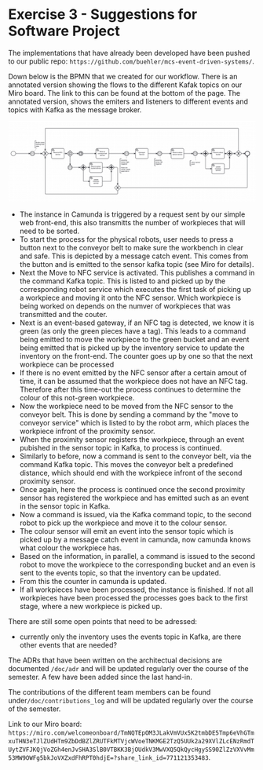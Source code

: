 # Exercise 3 - Suggestions for Software Project

The implementations that have already been developed have been pushed to our public repo: `https://github.com/buehler/mcs-event-driven-systems/`. 

Down below is the BPMN that we created for our workflow. There is an annotated version showing the flows to the different Kafak topics on our Miro board. The link to this can be found at the bottom of the page. The annotated version, shows the emiters and listeners to different events and topics with Kafka as the message broker.

![image.png](assets/image.png)

* The instance in Camunda is triggered by a request sent by our simple web front-end, this also transmitts the number of workpieces that will need to be sorted.
* To start the process for the physical robots, user needs to press a button next to the conveyor belt to make sure the workbench in clear and safe. This is depicted by a message catch event. This comes from the button and is emitted to the sensor kafka topic (see Miro for details).
* Next the Move to NFC service is activated. This publishes a command in the command Kafka topic. This is listed to and picked up by the corresponding robot service which executes the first task of picking up a workpiece and moving it onto the NFC sensor. Which workpiece is being worked on depends on the numver of workpieces that was transmitted and the couter.
* Next is an event-based gateway, if an NFC tag is detected, we know it is green (as only the green pieces have a tag). This leads to a command being emitted to move the workpiece to the green bucket and an event being emitted that is picked up by the inventory service to update the inventory on the front-end. The counter goes up by one so that the next workpiece can be processed
* If there is no event emitted by the NFC sensor after a certain amout of time, it can be assumed that the workpiece does not have an NFC tag. Therefore after this time-out the process continues to determine the colour of this not-green workpiece.
* Now the workpiece need to be moved from the NFC sensor to the conveyor belt. This is done by sending a command by the "move to conveyor service" which is listed to by the robot arm, which places the workpiece infront of the proximity sensor.
* When the proximity sensor registers the workpiece, through an event pubished in the sensor topic in Kafka, to process is continued.
* Similarly to before, now a command is sent to the conveyor belt, via the command Kafka topic. This moves the conveyor belt a predefined distance, which should end with the workpiece infront of the second proximity sensor.
* Once again, here the process is continued once the second proximity sensor has registered the workpiece and has emitted such as an event in the sensor topic in Kafka.
* Now a command is issued, via the Kafka command topic, to the second robot to pick up the workpiece and move it to the colour sensor.
* The colour sensor will emit an event into the sensor topic which is picked up by a message catch event in camunda, now camunda knows what colour the workpiece has.
* Based on the information, in parallel, a command is issued to the second robot to move the workpiece to the corresponding bucket and an even is sent to the events topic, so that the inventory can be updated.
* From this the counter in camunda is updated.
* If all workpieces have been processed, the instance is finished. If not all workpieces have been processed the processes goes back to the first stage, where a new workpiece is picked up.


There are still some open points that need to be adressed:

* currently only the inventory uses the events topic in Kafka, are there other events that are needed?


The ADRs that have been written on the architectual decisions are documented `/doc/adr` and will be updated regularly over the course of the semester. A few have been added since the last hand-in.

The contributions of the different team members can be found under`/doc/contributions_log` and will be updated regularly over the course of the semester.

Link to our Miro board: `https://miro.com/welcomeonboard/TmNQTEpOM3JLakVmVUx5K2tmbDE5Tmp6eVhGTmxuTHN3eTJlZUdHTm9ZbDdBZlZRUTFkMTVjcWVoeTNKMGE2TzQ5UUk2a29XVlZLcENzRmdTUytZVFJKQjVoZGh4enJvSHA3SlB0VTBKK3BjOUdkV3MwVXQ5QkQycHgySS90ZlZzVXVvMm53MW9OWFg5bkJoVXZxdFhRPT0hdjE=?share_link_id=771121353483`.

